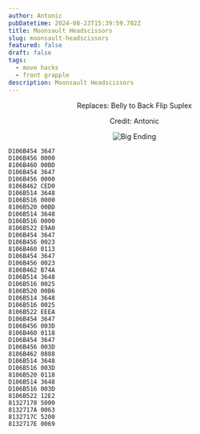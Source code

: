 ```yaml
---
author: Antonic
pubDatetime: 2024-08-23T15:39:59.702Z
title: Moonsault Headscissors
slug: moonsault-headscissors
featured: false
draft: false
tags:
  - move hacks
  - front grapple
description: Moonsault Headscissors
---
```

<center>
Replaces: Belly to Back Flip Suplex <p>
Credit: Antonic

![Big Ending](../assets/moonsault-headscissors.gif)
</center>

```text
D106B454 3647
D106B456 0000
8106B460 00BD
D106B454 3647
D106B456 0000
8106B462 CED0
D106B514 3648
D106B516 0000
8106B520 00BD
D106B514 3648
D106B516 0000
8106B522 E9A0
D106B454 3647
D106B456 0023
8106B460 0113
D106B454 3647
D106B456 0023
8106B462 B74A
D106B514 3648
D106B516 0025
8106B520 00B6
D106B514 3648
D106B516 0025
8106B522 EEEA
D106B454 3647
D106B456 003D
8106B460 0118
D106B454 3647
D106B456 003D
8106B462 0888
D106B514 3648
D106B516 003D
8106B520 0118
D106B514 3648
D106B516 003D
8106B522 12E2
81327178 5000
8132717A 0063
8132717C 5200
8132717E 0069
```
